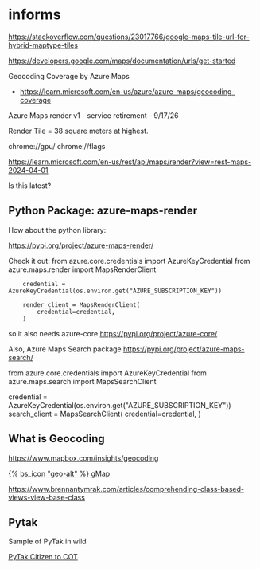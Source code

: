 # informs


https://stackoverflow.com/questions/23017766/google-maps-tile-url-for-hybrid-maptype-tiles

https://developers.google.com/maps/documentation/urls/get-started

Geocoding Coverage by Azure Maps
* https://learn.microsoft.com/en-us/azure/azure-maps/geocoding-coverage

Azure Maps render v1 - service retirement - 9/17/26

Render Tile = 38 square meters at highest.

chrome://gpu/
chrome://flags


https://learn.microsoft.com/en-us/rest/api/maps/render?view=rest-maps-2024-04-01

Is this latest?
     <link rel="stylesheet" href="https://atlas.microsoft.com/sdk/javascript/mapcontrol/3/atlas.min.css" type="text/css" />
     <script src="https://atlas.microsoft.com/sdk/javascript/mapcontrol/3/atlas.min.js"></script>

## Python Package: azure-maps-render

How about the python library:

https://pypi.org/project/azure-maps-render/

Check it out:
        from azure.core.credentials import AzureKeyCredential
        from azure.maps.render import MapsRenderClient

        credential = AzureKeyCredential(os.environ.get("AZURE_SUBSCRIPTION_KEY"))

        render_client = MapsRenderClient(
            credential=credential,
        )

so it also needs azure-core
https://pypi.org/project/azure-core/

Also, Azure Maps Search package
https://pypi.org/project/azure-maps-search/


from azure.core.credentials import AzureKeyCredential
from azure.maps.search import MapsSearchClient

credential = AzureKeyCredential(os.environ.get("AZURE_SUBSCRIPTION_KEY"))
search_client = MapsSearchClient(
        credential=credential,
)

## What is Geocoding

https://www.mapbox.com/insights/geocoding

<a href="https://google.com/maps/place/{{ latitude }},{{ longitude }}/@{{ latitude }},{{ longitude }},13z"
target="_blank" class="btn btn-outline-success btn-sm">
{% bs_icon "geo-alt" %} gMap
</a>

https://www.brennantymrak.com/articles/comprehending-class-based-views-view-base-class

## Pytak

Sample of PyTak in wild

[PyTak Citizen to COT](https://github.com/gncnpk/CitizentoCOT/blob/master/main.py)
